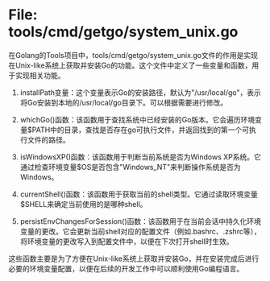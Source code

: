 # File: tools/cmd/getgo/system_unix.go

在Golang的Tools项目中，tools/cmd/getgo/system_unix.go文件的作用是实现在Unix-like系统上获取并安装Go的功能。这个文件中定义了一些变量和函数，用于实现相关功能。

1. installPath变量：这个变量表示Go的安装路径，默认为"/usr/local/go"，表示将Go安装到本地的/usr/local/go目录下。可以根据需要进行修改。

2. whichGo()函数：该函数用于查找系统中已经安装的Go版本。它会遍历环境变量$PATH中的目录，查找是否存在go可执行文件，并返回找到的第一个可执行文件的路径。

3. isWindowsXP()函数：该函数用于判断当前系统是否为Windows XP系统。它通过检查环境变量$OS是否包含"Windows_NT"来判断操作系统是否为Windows。

4. currentShell()函数：该函数用于获取当前的shell类型。它通过读取环境变量$SHELL来确定当前使用的是哪种shell。

5. persistEnvChangesForSession()函数：该函数用于在当前会话中持久化环境变量的更改。它会更新当前shell对应的配置文件（例如.bashrc、.zshrc等），将环境变量的更改写入到配置文件中，以便在下次打开shell时生效。

这些函数主要是为了方便在Unix-like系统上获取并安装Go，并在安装完成后进行必要的环境变量配置，以便在后续的开发工作中可以顺利使用Go编程语言。

